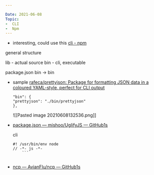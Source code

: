 ```yaml
---

Date: 2021-06-08
Topic:
-  CLI
-  Npm
---
```


* interesting, could use this [cli - npm](https://www.npmjs.com/package/cli)


general structure

lib - actual source
bin - cli, executable

package.json bin -> bin


* sample [rafeca/prettyjson: Package for formatting JSON data in a coloured YAML-style, perfect for CLI output](https://github.com/rafeca/prettyjson)

	```
	"bin": {
    "prettyjson": "./bin/prettyjson"
  	},
	```

	![[Pasted image 20210608132536.png]]
	
* [package.json — mishoo/UglifyJS — GitHub1s](https://github1s.com/mishoo/UglifyJS/blob/HEAD/package.json)	

	cli
	```
	#! /usr/bin/env node
	// -*- js -*-
		```	
		
* [ncp — AvianFlu/ncp — GitHub1s](https://github1s.com/AvianFlu/ncp/blob/HEAD/bin/ncp)

	


